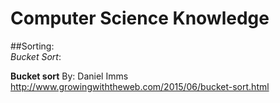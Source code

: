 # Computer Science Knowledge

##Sorting:<br>
_Bucket Sort_:<br>

**Bucket sort**
By: Daniel Imms<br>
http://www.growingwiththeweb.com/2015/06/bucket-sort.html

